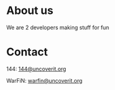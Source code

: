 # About us

We are 2 developers making stuff for fun

# Contact

144: 144@uncoverit.org

WarFiN: warfin@uncoverit.org
